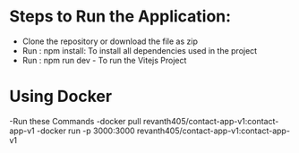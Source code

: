 # Steps to Run the Application:
-  Clone the repository or download the file as zip
-  Run : npm install: To install all dependencies used in the project
-  Run : npm run dev - To run the Vitejs Project
# Using Docker 
-Run these Commands
-docker pull revanth405/contact-app-v1:contact-app-v1
-docker run -p 3000:3000 revanth405/contact-app-v1:contact-app-v1

